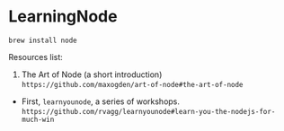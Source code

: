 LearningNode
============

`brew install node`

Resources list:

1. The Art of Node (a short introduction)
`https://github.com/maxogden/art-of-node#the-art-of-node`
  * First, `learnyounode`, a series of workshops. 
  `https://github.com/rvagg/learnyounode#learn-you-the-nodejs-for-much-win`
